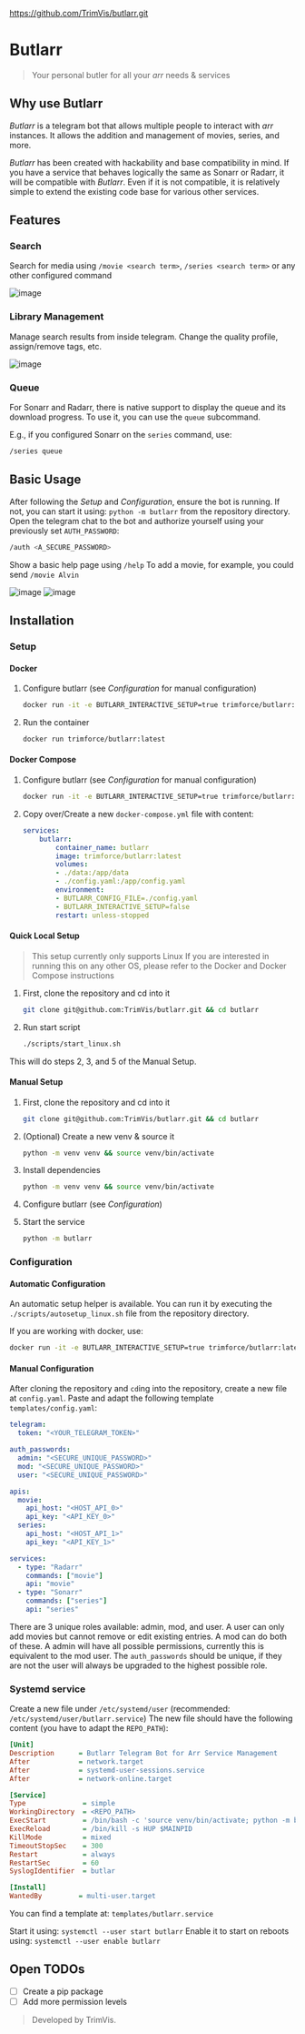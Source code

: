 https://github.com/TrimVis/butlarr.git
# Butlarr
>
> Your personal butler for all your *arr* needs & services

## Why use Butlarr

*Butlarr* is a telegram bot that allows multiple people to interact with *arr* instances.
It allows the addition and management of movies, series, and more.

*Butlarr* has been created with hackability and base compatibility in mind.
If you have a service that behaves logically the same as Sonarr or Radarr, it will be compatible with *Butlarr*.
Even if it is not compatible, it is relatively simple to extend the existing code base for various other services.

## Features

### Search

Search for media using `/movie <search term>`, `/series <search term>` or any other configured command

![image](https://github.com/TrimVis/butlarr/assets/29759576/089bb19a-01d6-4d89-bc92-f42128200bf0)

### Library Management

Manage search results from inside telegram.
Change the quality profile, assign/remove tags, etc.

![image](https://github.com/TrimVis/butlarr/assets/29759576/9bb30521-ba02-4045-9e1a-06e425d64ce7)

### Queue

For Sonarr and Radarr, there is native support to display the queue and its download progress.
To use it, you can use the `queue` subcommand.

E.g., if you configured Sonarr on the `series` command, use:

```bash
/series queue
```

## Basic Usage

After following the *Setup* and *Configuration*, ensure the bot is running.
If not, you can start it using: `python -m butlarr` from the repository directory.
Open the telegram chat to the bot and authorize yourself using your previously set `AUTH_PASSWORD`:

```bash
/auth <A_SECURE_PASSWORD>
```

Show a basic help page using `/help`
To add a movie, for example, you could send `/movie Alvin`

![image](https://github.com/TrimVis/butlarr/assets/29759576/089bb19a-01d6-4d89-bc92-f42128200bf0)
![image](https://github.com/TrimVis/butlarr/assets/29759576/9bb30521-ba02-4045-9e1a-06e425d64ce7)

## Installation

### Setup

#### Docker

1. Configure butlarr (see *Configuration* for manual configuration)

    ```bash
    docker run -it -e BUTLARR_INTERACTIVE_SETUP=true trimforce/butlarr:latest
    ```

2. Run the container

    ```bash
    docker run trimforce/butlarr:latest
    ```

#### Docker Compose

1. Configure butlarr (see *Configuration* for manual configuration)

    ```bash
    docker run -it -e BUTLARR_INTERACTIVE_SETUP=true trimforce/butlarr:latest
    ```

2. Copy over/Create a new `docker-compose.yml` file with content:

    ```yaml
    services:
        butlarr:
            container_name: butlarr
            image: trimforce/butlarr:latest
            volumes:
            - ./data:/app/data
            - ./config.yaml:/app/config.yaml
            environment:
            - BUTLARR_CONFIG_FILE=./config.yaml
            - BUTLARR_INTERACTIVE_SETUP=false
            restart: unless-stopped
    ```

#### Quick Local Setup

> This setup currently only supports Linux
> If you are interested in running this on any other OS, please refer to the Docker and Docker Compose instructions

1. First, clone the repository and cd into it

    ```bash
    git clone git@github.com:TrimVis/butlarr.git && cd butlarr
    ```

2. Run start script

    ```bash
    ./scripts/start_linux.sh
    ```

This will do steps 2, 3, and 5 of the Manual Setup.

#### Manual Setup

1. First, clone the repository and cd into it

    ```bash
    git clone git@github.com:TrimVis/butlarr.git && cd butlarr
    ```

2. (Optional) Create a new venv & source it

    ```bash
    python -m venv venv && source venv/bin/activate
    ```

3. Install dependencies

    ```bash
    python -m venv venv && source venv/bin/activate
    ```

4. Configure butlarr (see *Configuration*)
5. Start the service

    ```bash
    python -m butlarr
    ```

### Configuration

#### Automatic Configuration

An automatic setup helper is available. You can run it by executing the `./scripts/autosetup_linux.sh` file from the repository directory.

If you are working with docker, use:

```bash
docker run -it -e BUTLARR_INTERACTIVE_SETUP=true trimforce/butlarr:latest
```

#### Manual Configuration

After cloning the repository and `cd`ing into the repository, create a new file at `config.yaml`.
Paste and adapt the following template `templates/config.yaml`:

```yaml
telegram: 
  token: "<YOUR_TELEGRAM_TOKEN>"

auth_passwords:
  admin: "<SECURE_UNIQUE_PASSWORD>"
  mod: "<SECURE_UNIQUE_PASSWORD>"
  user: "<SECURE_UNIQUE_PASSWORD>"

apis:
  movie:
    api_host: "<HOST_API_0>"
    api_key: "<API_KEY_0>"
  series:
    api_host: "<HOST_API_1>"
    api_key: "<API_KEY_1>"

services:
  - type: "Radarr"
    commands: ["movie"]
    api: "movie"
  - type: "Sonarr"
    commands: ["series"]
    api: "series"
```

There are 3 unique roles available: admin, mod, and user.
A user can only add movies but cannot remove or edit existing entries.
A mod can do both of these.
A admin will have all possible permissions, currently this is equivalent to the mod user.
The `auth_passwords` should be unique, if they are not the user will always be upgraded to the highest possible role.

### Systemd service

Create a new file under `/etc/systemd/user` (recommended: `/etc/systemd/user/butlarr.service`)
The new file should have the following content (you have to adapt the `REPO_PATH`):

```ini
[Unit]
Description      = Butlarr Telegram Bot for Arr Service Management
After            = network.target
After            = systemd-user-sessions.service
After            = network-online.target

[Service]
Type              = simple
WorkingDirectory  = <REPO_PATH>
ExecStart         = /bin/bash -c 'source venv/bin/activate; python -m butlarr'
ExecReload        = /bin/kill -s HUP $MAINPID
KillMode          = mixed
TimeoutStopSec    = 300
Restart           = always
RestartSec        = 60
SyslogIdentifier  = butlar

[Install]
WantedBy         = multi-user.target
```

You can find a template at: `templates/butlarr.service`

Start it using: `systemctl --user start butlarr`
Enable it to start on reboots using: `systemctl --user enable butlarr`

## Open TODOs

- [ ] Create a pip package
- [ ] Add more permission levels

> Developed by TrimVis.
